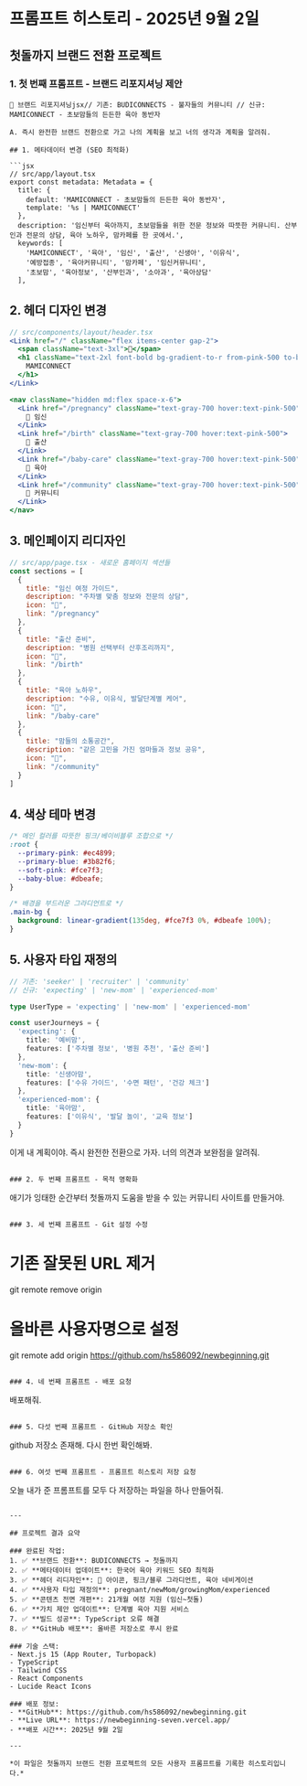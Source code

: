 # 프롬프트 히스토리 - 2025년 9월 2일

## 첫돌까지 브랜드 전환 프로젝트

### 1. 첫 번째 프롬프트 - 브랜드 리포지셔닝 제안
```
🎯 브랜드 리포지셔닝jsx// 기존: BUDICONNECTS - 불자들의 커뮤니티 // 신규: MAMICONNECT - 초보맘들의 든든한 육아 동반자

A. 즉시 완전한 브랜드 전환으로 가고 나의 계획을 보고 너의 생각과 계획을 알려줘. 

## 1. 메타데이터 변경 (SEO 최적화)

```jsx
// src/app/layout.tsx
export const metadata: Metadata = {
  title: {
    default: 'MAMICONNECT - 초보맘들의 든든한 육아 동반자',
    template: '%s | MAMICONNECT'
  },
  description: '임신부터 육아까지, 초보맘들을 위한 전문 정보와 따뜻한 커뮤니티. 산부인과 전문의 상담, 육아 노하우, 맘카페를 한 곳에서.',
  keywords: [
    'MAMICONNECT', '육아', '임신', '출산', '신생아', '이유식', 
    '예방접종', '육아커뮤니티', '맘카페', '임신커뮤니티', 
    '초보맘', '육아정보', '산부인과', '소아과', '육아상담'
  ],
```

## 2. 헤더 디자인 변경

```jsx
// src/components/layout/header.tsx
<Link href="/" className="flex items-center gap-2">
  <span className="text-3xl">🤱</span>
  <h1 className="text-2xl font-bold bg-gradient-to-r from-pink-500 to-blue-500 text-transparent bg-clip-text">
    MAMICONNECT
  </h1>
</Link>

<nav className="hidden md:flex space-x-6">
  <Link href="/pregnancy" className="text-gray-700 hover:text-pink-500">
    🤰 임신
  </Link>
  <Link href="/birth" className="text-gray-700 hover:text-pink-500">
    🏥 출산
  </Link>
  <Link href="/baby-care" className="text-gray-700 hover:text-pink-500">
    🍼 육아
  </Link>
  <Link href="/community" className="text-gray-700 hover:text-pink-500">
    💬 커뮤니티
  </Link>
</nav>
```

## 3. 메인페이지 리디자인

```jsx
// src/app/page.tsx - 새로운 홈페이지 섹션들
const sections = [
  {
    title: "임신 여정 가이드",
    description: "주차별 맞춤 정보와 전문의 상담",
    icon: "🤰",
    link: "/pregnancy"
  },
  {
    title: "출산 준비",
    description: "병원 선택부터 산후조리까지",
    icon: "🏥", 
    link: "/birth"
  },
  {
    title: "육아 노하우",
    description: "수유, 이유식, 발달단계별 케어",
    icon: "🍼",
    link: "/baby-care"
  },
  {
    title: "맘들의 소통공간",
    description: "같은 고민을 가진 엄마들과 정보 공유",
    icon: "💬",
    link: "/community"
  }
]
```

## 4. 색상 테마 변경

```css
/* 메인 컬러를 따뜻한 핑크/베이비블루 조합으로 */
:root {
  --primary-pink: #ec4899;
  --primary-blue: #3b82f6;
  --soft-pink: #fce7f3;
  --baby-blue: #dbeafe;
}

/* 배경을 부드러운 그라디언트로 */
.main-bg {
  background: linear-gradient(135deg, #fce7f3 0%, #dbeafe 100%);
}
```

## 5. 사용자 타입 재정의

```typescript
// 기존: 'seeker' | 'recruiter' | 'community'
// 신규: 'expecting' | 'new-mom' | 'experienced-mom'

type UserType = 'expecting' | 'new-mom' | 'experienced-mom'

const userJourneys = {
  'expecting': {
    title: '예비맘',
    features: ['주차별 정보', '병원 추천', '출산 준비']
  },
  'new-mom': {
    title: '신생아맘', 
    features: ['수유 가이드', '수면 패턴', '건강 체크']
  },
  'experienced-mom': {
    title: '육아맘',
    features: ['이유식', '발달 놀이', '교육 정보']
  }
}
```

이게 내 계획이야. 즉시 완전한 전환으로 가자. 너의 의견과 보완점을 알려줘.
```

### 2. 두 번째 프롬프트 - 목적 명확화
```
애기가 잉태한 순간부터 첫돌까지 도움을 받을 수 있는 커뮤니티 사이트를 만들거야.
```

### 3. 세 번째 프롬프트 - Git 설정 수정
```
# 기존 잘못된 URL 제거
git remote remove origin

# 올바른 사용자명으로 설정
git remote add origin https://github.com/hs586092/newbeginning.git
```

### 4. 네 번째 프롬프트 - 배포 요청
```
배포해줘.
```

### 5. 다섯 번째 프롬프트 - GitHub 저장소 확인
```
github 저장소 존재해. 다시 한번 확인해봐.
```

### 6. 여섯 번째 프롬프트 - 프롬프트 히스토리 저장 요청
```
오늘 내가 준 프롬프트를 모두 다 저장하는 파일을 하나 만들어줘.
```

---

## 프로젝트 결과 요약

### 완료된 작업:
1. ✅ **브랜드 전환**: BUDICONNECTS → 첫돌까지
2. ✅ **메타데이터 업데이트**: 한국어 육아 키워드 SEO 최적화
3. ✅ **헤더 리디자인**: 🤱 아이콘, 핑크/블루 그라디언트, 육아 네비게이션
4. ✅ **사용자 타입 재정의**: pregnant/newMom/growingMom/experienced
5. ✅ **콘텐츠 전면 개편**: 21개월 여정 지원 (임신~첫돌)
6. ✅ **가치 제안 업데이트**: 단계별 육아 지원 서비스
7. ✅ **빌드 성공**: TypeScript 오류 해결
8. ✅ **GitHub 배포**: 올바른 저장소로 푸시 완료

### 기술 스택:
- Next.js 15 (App Router, Turbopack)
- TypeScript
- Tailwind CSS
- React Components
- Lucide React Icons

### 배포 정보:
- **GitHub**: https://github.com/hs586092/newbeginning.git
- **Live URL**: https://newbeginning-seven.vercel.app/
- **배포 시간**: 2025년 9월 2일

---

*이 파일은 첫돌까지 브랜드 전환 프로젝트의 모든 사용자 프롬프트를 기록한 히스토리입니다.*
